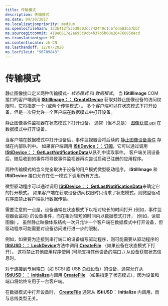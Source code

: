 ```yaml
---
title: 传输模式
description: 传输模式
ms.date: 04/20/2017
ms.localizationpriority: medium
ms.openlocfilehash: 123b412f53538303cc742449c1cbfdda82b57bbf
ms.sourcegitcommit: 418e6617e2a695c9cb4b37b5b60e264760858acd
ms.translationtype: MT
ms.contentlocale: zh-CN
ms.lasthandoff: 12/07/2020
ms.locfileid: "96789843"
---
```

# <a name="transfer-modes"></a>传输模式





静止图像接口定义两种传输模式− *状态模式* 和 *数据模式*。 当 **IStillImage** COM 接口的客户端调用 [**IStillImage：： CreateDevice**](/previous-versions/windows/hardware/drivers/ff543778(v=vs.85)) 获取对静止图像设备的访问权限时，它将指定一个 (或两个传输模式) 。 多个客户端可以在状态模式下打开设备，但是一次只允许一个客户端在数据模式中打开设备。

静止图像事件监视器在状态模式下打开设备。 通常（但不总是） [图像获取 api](creating-device-specific-components-for-image-acquisition-apis.md) 在数据模式中打开设备。

当客户端在数据模式中打开设备后，事件监视器会将后续的 [静止图像设备事件](still-image-device-events.md) 存储在内部队列中。 如果客户端调用 [**IStiDevice：：订阅**](/windows-hardware/drivers/ddi/sti/nf-sti-istidevice-subscribe)，它可以通过调用 [**IStiDevice：： GetLastNotificationData**](/windows-hardware/drivers/ddi/sti/nf-sti-istidevice-getlastnotificationdata)从队列中读取事件。 客户端关闭设备后，随后收到的事件将导致事件监视器再次尝试启动已注册的应用程序。

两种传输模式的含义完全取决于设备的用户模式微型驱动程序。 **IStillImage** 和 **IStiDevice** 接口允许在任一模式下调用所有方法。

微型驱动程序可以通过调用 [**IStiDevice：： GetLastNotificationData**](/windows-hardware/drivers/ddi/sti/nf-sti-istidevice-getlastnotificationdata)来确定它的打开模式。 如果客户端在获取设备访问权限时只请求了状态模式，则微型驱动程序应禁止客户端执行数据传输。

需要注意的一点是，设备通常在状态模式下以相对较长的时间打开 (例如，事件监视器会监视) 的设备事件，而在相对较短的时间内以数据模式打开， (例如，读取图像) 。 虽然静止映像体系结构一次只允许一个客户端在数据模式中打开设备，但驱动程序可能需要对设备访问进行进一步的限制。

例如，如果要为连接到串行端口的设备编写驱动程序，则可能需要从驱动程序的 [**IStiUSD：： LockDevice**](/windows-hardware/drivers/ddi/stiusd/nf-stiusd-istiusd-lockdevice)方法中调用 [**CreateFile**](/windows/win32/api/fileapi/nf-fileapi-createfilea) （如果设备在状态模式下打开）。 这将禁止其他应用程序使用 (可能支持其他设备的端口，) 从设备获取状态信息时。

对于连接到专用端口（如 SCSI 或 USB 总线设备）的设备，通常允许从 [**IStiUSD：： Initialize**](/windows-hardware/drivers/ddi/stiusd/nf-stiusd-istiusd-initialize)内调用 [**CreateFile**](/windows/win32/api/fileapi/nf-fileapi-createfilea) （如果指定了状态模式），因为设备和端口将始终专用于一台客户端。

在数据模式中打开设备时， [**CreateFile**](/windows/win32/api/fileapi/nf-fileapi-createfilea) 通常从 **IStiUSD： Initialize** 内调用，而与总线类型无关。

 


